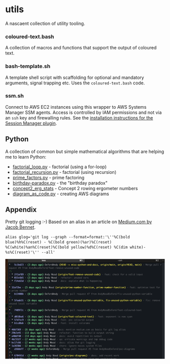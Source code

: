 
# utils

A nascaent collection of utility tooling.

### coloured-text.bash
A collection of macros and functions that support the output of coloured text.

### bash-template.sh
A template shell script with scaffolding for optional and mandatory arguments, signal
trapping etc. Uses the `coloured-text.bash` code.

### ssm.sh
Connect to AWS EC2 instances using this wrapper to AWS Systems Manager SSM agents. Access is controlled by
IAM permissions and not via an `ssh` key and firewalling rules.
See the [installation instructions for the Session Manager plugin](https://docs.aws.amazon.com/systems-manager/latest/userguide/session-manager-working-with-install-plugin.html).

## Python
A collection of common but simple mathematical algorithms that are helping me to learn Python:
* [factorial_loop.py](./python/factorial_loop.py) - factorial (using a for-loop)
* [factorial_recursion.py](./python/factorial_recursion.py) - factorial (using recursion)
* [prime_factors.py](./python/prime_factors.py) - prime factoring
* [birthday-paradox.py](./python/birthday-paradox.py) - the "birthday paradox"
* [concept2_erg_stats](./concept2_erg_stats.py) - Concept 2 rowing ergometer numbers
* [diagram_as_code.py](./python/diagram_as_code.py) - creating AWS diagrams


## Appendix
Pretty git logging :-)
Based on an alias in an article on [Medium.com by Jacob Bennet](https://levelup.gitconnected.com/use-git-like-a-senior-engineer-ef6d741c898e).

```shell
alias glog='git log --graph --format=format:'\''%C(bold blue)%h%C(reset) - %C(bold green)(%ar)%C(reset) %C(white)%an%C(reset)%C(bold yellow)%d%C(reset) %C(dim white)- %s%C(reset)'\'' --all'
```

 ![](./glog.png)

